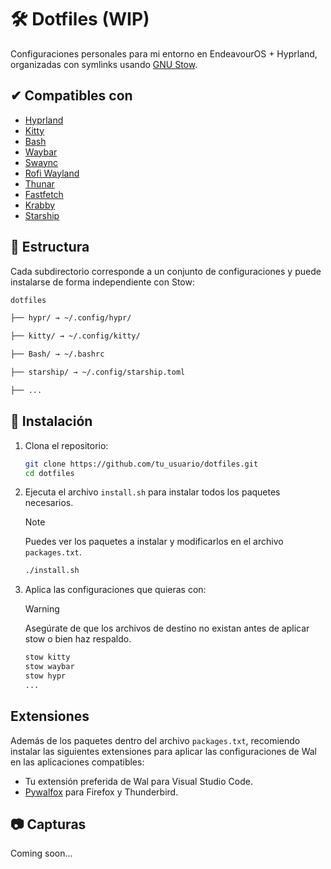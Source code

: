 # 🛠️ Dotfiles (WIP)

Configuraciones personales para mi entorno en EndeavourOS + Hyprland, organizadas con symlinks usando [GNU Stow](https://www.gnu.org/software/stow/).

## ✔ Compatibles con

- [Hyprland](https://github.com/hyprwm/Hyprland)
- [Kitty](https://sw.kovidgoyal.net/kitty/)
- [Bash](https://www.gnu.org/software/bash/)
- [Waybar](https://github.com/Alexays/Waybar.git)
- [Swaync](https://github.com/ErikReider/SwayNotificationCenter)
- [Rofi Wayland](https://github.com/in0ni/rofi-wayland)
- [Thunar](https://docs.xfce.org/xfce/thunar/start)
- [Fastfetch](https://github.com/fastfetch-cli/fastfetch)
- [Krabby](https://github.com/yannjor/krabby)
- [Starship](https://starship.rs/)

## 📁 Estructura

Cada subdirectorio corresponde a un conjunto de configuraciones y puede instalarse de forma independiente con Stow:

```bash
dotfiles

├── hypr/ → ~/.config/hypr/

├── kitty/ → ~/.config/kitty/

├── Bash/ → ~/.bashrc

├── starship/ → ~/.config/starship.toml

├── ...
```

## 🚀 Instalación

1. Clona el repositorio:

   ```bash
   git clone https://github.com/tu_usuario/dotfiles.git
   cd dotfiles
   ```
2. Ejecuta el archivo `install.sh` para instalar todos los paquetes necesarios.

   > [!NOTE]
   > Puedes ver los paquetes a instalar y modificarlos en el archivo `packages.txt`.
   >

   ```bash
   ./install.sh
   ```
3. Aplica las configuraciones que quieras con:

   > [!WARNING]
   > Asegúrate de que los archivos de destino no existan antes de aplicar stow o bien haz respaldo.
   >

   ```bash
   stow kitty
   stow waybar
   stow hypr
   ...
   ```

## Extensiones

Además de los paquetes dentro del archivo `packages.txt`, recomiendo instalar las siguientes extensiones para aplicar las configuraciones de Wal en las aplicaciones compatibles:

- Tu extensión preferida de Wal para Visual Studio Code.
- [Pywalfox](https://github.com/Frewacom/pywalfox.git) para Firefox y Thunderbird.

## 📷 Capturas

Coming soon...
